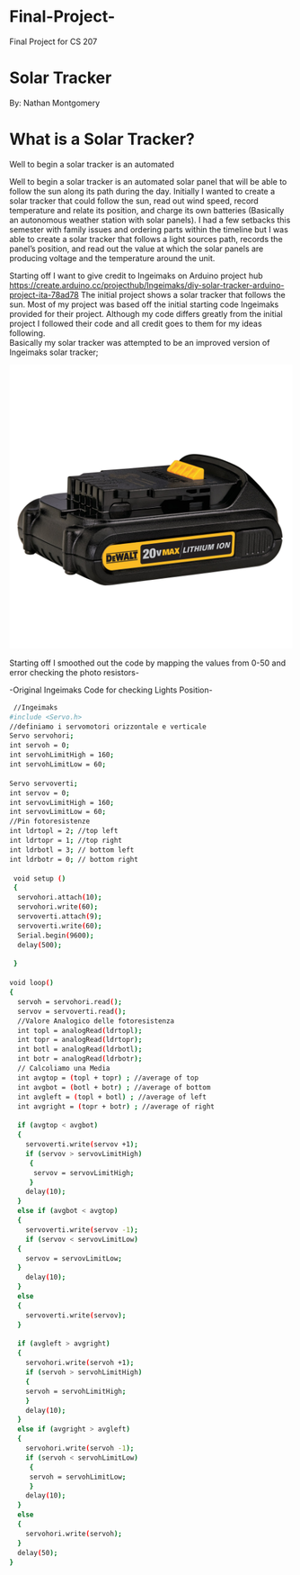 # Final-Project-
Final Project for CS 207

Solar Tracker 
=============
By: Nathan Montgomery 

What is a Solar Tracker?
========================

  Well to begin a solar tracker is an automated 
  
  
  Well to begin a solar tracker is an automated solar panel that will be able to follow the sun along its path during the day.  Initially I wanted to create a solar tracker that could follow the sun, read out wind speed, record temperature and relate its position, and charge its own batteries (Basically an autonomous weather station with solar panels). I had a few setbacks this semester with family issues and ordering parts within the timeline but I was able to create a solar tracker that follows a light sources path, records the panel’s position, and read out the value at which the solar panels are producing voltage and the temperature around the unit.  

  Starting off I want to give credit to Ingeimaks on Arduino project hub https://create.arduino.cc/projecthub/Ingeimaks/diy-solar-tracker-arduino-project-ita-78ad78 
The initial project shows a solar tracker that follows the sun.  Most of my project was based off the initial starting code Ingeimaks provided for their project.  Although my code differs greatly from the initial project I followed their code and all credit goes to them for my ideas following.  
Basically my solar tracker was attempted to be an improved version of Ingeimaks solar tracker; 


[pic1]: https://github.com/Montgomery51/Final-Project-/blob/main/img/DeWalt%2020V%20Battery.jpg "20V DeWalt Battery"
![alt text][pic1]

















Starting off I smoothed out the code by mapping the values from 0-50 and error checking the photo resistors-

-Original Ingeimaks Code for checking Lights Position-
```bash
 //Ingeimaks
#include <Servo.h>
//definiamo i servomotori orizzontale e verticale
Servo servohori;
int servoh = 0;
int servohLimitHigh = 160;
int servohLimitLow = 60;

Servo servoverti; 
int servov = 0; 
int servovLimitHigh = 160;
int servovLimitLow = 60;
//Pin fotoresistenze
int ldrtopl = 2; //top left 
int ldrtopr = 1; //top right 
int ldrbotl = 3; // bottom left 
int ldrbotr = 0; // bottom right 

 void setup () 
 {
  servohori.attach(10);
  servohori.write(60);
  servoverti.attach(9);
  servoverti.write(60);
  Serial.begin(9600);
  delay(500);
  
 }

void loop()
{
  servoh = servohori.read();
  servov = servoverti.read();
  //Valore Analogico delle fotoresistenza
  int topl = analogRead(ldrtopl);
  int topr = analogRead(ldrtopr);
  int botl = analogRead(ldrbotl);
  int botr = analogRead(ldrbotr);
  // Calcoliamo una Media
  int avgtop = (topl + topr) ; //average of top 
  int avgbot = (botl + botr) ; //average of bottom 
  int avgleft = (topl + botl) ; //average of left 
  int avgright = (topr + botr) ; //average of right 

  if (avgtop < avgbot)
  {
    servoverti.write(servov +1);
    if (servov > servovLimitHigh) 
     { 
      servov = servovLimitHigh;
     }
    delay(10);
  }
  else if (avgbot < avgtop)
  {
    servoverti.write(servov -1);
    if (servov < servovLimitLow)
  {
    servov = servovLimitLow;
  }
    delay(10);
  }
  else 
  {
    servoverti.write(servov);
  }
  
  if (avgleft > avgright)
  {
    servohori.write(servoh +1);
    if (servoh > servohLimitHigh)
    {
    servoh = servohLimitHigh;
    }
    delay(10);
  }
  else if (avgright > avgleft)
  {
    servohori.write(servoh -1);
    if (servoh < servohLimitLow)
     {
     servoh = servohLimitLow;
     }
    delay(10);
  }
  else 
  {
    servohori.write(servoh);
  }
  delay(50);
}
```

